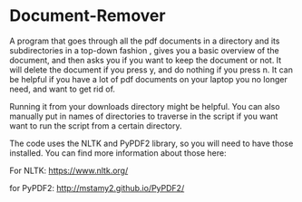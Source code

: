 # Document-Remover

A program that goes through all the pdf documents in a directory and its subdirectories in a top-down fashion , gives you a basic overview of the document, and then asks you if you want to keep the document or not. It will delete the document if you press y, and do nothing if you press n. It can be helpful if you
have a lot of pdf documents on your laptop you no longer need, and want to get rid of. 

Running it from your downloads directory might be helpful. You can also manually put in names of directories to traverse in the script if you want want to run the script from a certain directory.

The code uses the NLTK and PyPDF2 library, so you will need to have those installed. You can find more information about those here:

For NLTK:
https://www.nltk.org/

for PyPDF2:
http://mstamy2.github.io/PyPDF2/
